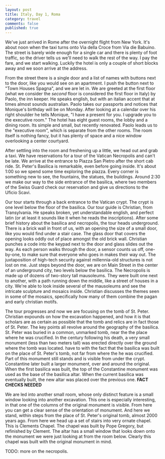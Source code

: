 ```yaml
---
layout: post
title: Italy, Day 1, Roma
category: travel
comments: false
published: true
---
```


We've just arrived in Rome after the overnight flight from New York.  It's about
noon when the taxi turns onto Via della Croce from Via die Babuino.  The street
is barely wide enough for a single car and there is plenty of foot traffic, so
the driver tells us we'll need to walk the rest of the way.  I pay the fare, and
we start walking.  Luckily the hotel is only a couple of short blocks away and
we soon arrive at the address.  

<!-- break -->
From the street there is a single door and a list
of names with buttons next to the door, like you would see on an apartment.  I
push the button next to "Town Houses Spagna", and we are let in.  We are greeted
at the first floor (what we consider the _second_ floor is considered the first
floor in Italy) by Paolo, the inn keeper.  He speaks english, but with an
italian accent that at times almost sounds australian.  Paolo takes our
passports and notices that Monique's birthday will be on Monday.  After looking
at a calendar over his right shoulder he tells Monique, "I have a present for
you.  I upgrade you to the executive room."  The hotel has eight guest rooms,
the lobby and a dining room.  Its simple and small, but recently renovated.
Paolo leads us to the "executive room", which is separate from the other rooms.
The room itself is nothing fancy, but it has plenty of space and a nice window
overlooking a center courtyard.

After settling into the room and freshening up a little, we head out and grab a
taxi.  We have reservations for a tour of the Vatican Necropolis and can't be
late.  We arrive at the entrance to Piazza San Pietro after the short cab ride.
St. Peter's Basilica is remarkable, even before going inside.  It's about 1:00
so we spend some time exploring the piazza.  Every corner is something new to
see, the fountains, the statues, the buildings.  Around 2:30 we make our way to
the side entrance of the basilica, where two members of the Swiss Guard check
our reservation and give us directions to the Uficio Scavi.

Our tour starts through a back entrance to the Vatican crypt.  The crypt is one
level below the floor of the basilica.  Our tour guide is Christian, from
Transylvania.  He speaks broken, yet understandable english, and perfect latin
(or at least it sounds like it when he reads the inscriptions).  After some
brief history about the basilica and necropolis, the tour heads underground.
There is a brick wall in front of us, with an opening the size of a small door,
like you would find under a stair case.  The glass door that covers the opening
looks oddly out of place amongst the old brick wall.  Christian punches a code
into the keypad next to the door and glass slides out the way.  As each person
walks through the door, a sensor counts us off, one-by-one, to make sure that
everyone who goes in makes their way out.  The juxtaposition of high-tech
security against millennia-old structures is not lost on me.  Just steps beyond
the door, we are on Main Street in the center of an underground city, two levels
below the basilica.  The Necropolis is made up of dozens of two-story tall
mausoleums.  They were built one next to another, with a path running down the
middle, like a street of houses in a city.  We're able to look inside several of
the mausoleums and see the intricate sculpture and mosaics inside.  Christian
discusses the themes seen in some of the mosaics, specifically how many of them
combine the pagan and early christian motifs.

The tour progresses and now we are focusing on the tomb of St. Peter.  Christian
expounds on how the excavation happened, and how it is that scholars are as
certain as possible that the tomb and relics are in fact those of St. Peter.
The key points all revolve around the geography of the basilica.  St. Peter was
buried in a common, unmarked tomb, near the the place where he was crucified.
In the century following his death, a very small monument (less than two meters
tall) was erected directly over the ground where the tomb was located.  have to
with the fact that the basilica was built on the place of St. Peter's tomb, not
far from where the he was crucified.  Part of this monument still stands and is
visible from under the crypt.  Constantine later built a larger monument, over
and around the original.  When the first basilica was built, the top of the
Constantine monument was used as the base of the basilica altar.  When the
current basilica was eventually built, the new altar was placed over the
previous one. __FACT CHECKS NEEDED__

We are led into another small room, whose only distinct feature is a small
window looking into another excavation.  This one is especially interesting, in
that one of the columns of the original monument is visible.  From here you can
get a clear sense of the orientation of monument.  And here we stand, within
steps from the place of St. Peter's original tomb, almost 2000 years ago.  From
here we head up a set of stairs into very ornate chapel.  This is Clements
Chapel.  The chapel was built by Pope Gregory, but refinished by Clement.  The
altar has a small window that looks down onto the monument we were just looking
at from the room below.  Clearly this chapel was built with the original
monument in mind.

TODO: more on the necropolis.




